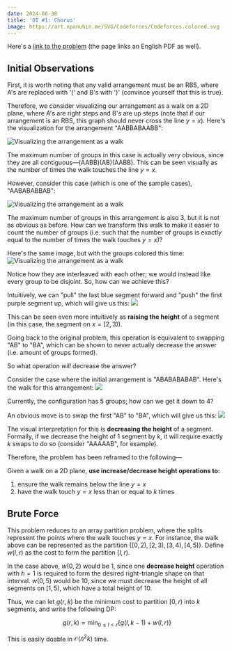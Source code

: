 ```yaml
---
date: 2024-08-30
title: 'OI #1: Chorus'
image: https://art.npanuhin.me/SVG/Codeforces/Codeforces.colored.svg
---
```


Here's a [link to the problem](https://loj.ac/p/3972) (the page links an English PDF as well).

## Initial Observations

First, it is worth noting that any valid arrangement must be an RBS, where A's are replaced with '(' and B's with ')'
(convince yourself that this is true).

Therefore, we consider visualizing our arrangement as a walk on a 2D plane, where A's are right steps and B's are up steps (note that
if our arrangement is an RBS, this graph should never cross the line $y = x$).
Here's the visualization for the arrangement "AABBABAABB":

![Visualizing the arrangement as a walk](@images/chorus/walk1.png)

The maximum number of groups in this case is actually very obvious, since they are all contiguous&mdash;(AABB)(AB)(AABB).
This can be seen visually as the number of times the walk touches the line $y = x$.

However, consider this case (which is one of the sample cases), "AABABABBAB":

![Visualizing the arrangement as a walk](@images/chorus/walk2.png)

The maximum number of groups in this arrangement is also 3, but it is not as obvious as before.
How can we transform this walk to make it easier to count the number of groups
(i.e. such that the number of groups is exactly equal to the number of times the walk touches $y = x$)?

Here's the same image, but with the groups colored this time:
![Visualizing the arrangement as a walk](@images/chorus/walk2groups.png)

Notice how they are interleaved with each other; we would instead like every group to be disjoint.
So, how can we achieve this?

Intuitively, we can "pull" the last blue segment forward and "push" the first purple segment up,
which will give us this:
![](@images/chorus/walk3.png)

This can be seen even more intuitively as **raising the height** of a segment (in this case, the segment on $x = [2, 3)$).

Going back to the original problem, this operation is equivalent to swapping "AB" to "BA",
which can be shown to never actually decrease the answer (i.e. amount of groups formed).

So what operation _will_ decrease the answer?

Consider the case where the initial arrangement is "ABABABABAB". Here's the walk for this arrangement:
![](@images/chorus/walk4.png)

Currently, the configuration has 5 groups; how can we get it down to 4?

An obvious move is to swap the first "AB" to "BA", which will give us this:
![](@images/chorus/walk5.png)

The visual interpretation for this is **decreasing the height** of a segment.
Formally, if we decrease the height of 1 segment by $k$, it will require exactly $k$ swaps to do so
(consider "AAAAAB", for example).

Therefore, the problem has been reframed to the following&mdash;

Given a walk on a 2D plane, **use increase/decrease height operations to:**

1. ensure the walk remains below the line $y = x$
2. have the walk touch $y = x$ less than or equal to $k$ times

## Brute Force

This problem reduces to an array partition problem,
where the splits represent the points where the walk touches $y = x$.
For instance, the walk above can be represented as the partition
$\{[0, 2), [2, 3), [3, 4), [4, 5)\}$. Define $w(l, r)$ as the cost to form the partition $[l, r)$.

In the case above, $w(0, 2)$ would be 1, since one **decrease height** operation with $h = 1$ is required
to form the desired right-triangle shape on that interval. $w(0, 5)$ would be 10,
since we must decrease the height of all segments on $[1, 5)$, which have a total height of 10.

Thus, we can let $g(r, k)$ be the minimum cost to partition $[0, r)$ into $k$ segments, and write the following DP:

$$
\begin{equation*}
g(r, k) = \min_{0 \leq l < r} \{g(l, k-1) + w(l, r)\}
\end{equation*}
$$

This is easily doable in $\mathcal{O}(n^2k)$ time.
